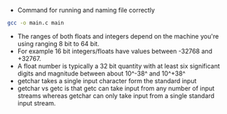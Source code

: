- Command for running and naming file correctly

``` {.bash org-language="sh"}
gcc -o main.c main
```

- The ranges of both floats and integers depend on the machine you\'re
  using ranging 8 bit to 64 bit.
- For example 16 bit integers/floats have values between -32768 and
  +32767.
- A float number is typically a 32 bit quantity with at least six
  significant digits and magnitude between about 10^-38^ and 10^+38^
- getchar takes a single input character form the standard input
- getchar vs getc is that getc can take input from any number of input
  streams whereas getchar can only take input from a single standard
  input stream.
